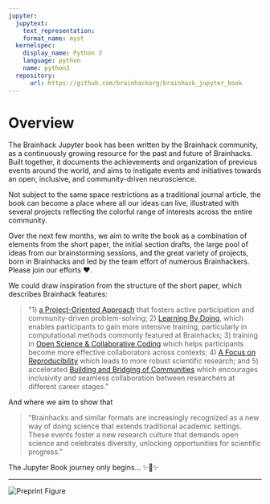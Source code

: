 ```yaml
---
jupyter:
  jupytext:
    text_representation:
    format_name: myst
  kernelspec:
    display_name: Python 3
    language: python
    name: python3
  repository:
      url: https://github.com/brainhackorg/brainhack_jupyter_book
---
```


# Overview

The Brainhack Jupyter book has been written by the Brainhack community, as a continuously growing resource for the past and future of Brainhacks. Built together, it documents the achievements and organization of previous events around the world, and aims to instigate events and initiatives towards an open, inclusive, and community-driven neuroscience.

Not subject to the same space restrictions as a traditional journal article, the book can become a place where all our ideas can live, illustrated with several projects reflecting the colorful range of interests across the entire community.

Over the next few months, we aim to write the book as a combination of elements from the short paper, the initial section drafts, the large pool of ideas from our brainstorming sessions, and the great variety of projects, born in Brainhacks and led by the team effort of numerous Brainhackers. Please join our efforts :heart:.

We could draw inspiration from the structure of the short paper, which describes Brainhack features:

> "1) [a Project-Oriented Approach](a-project-oriented-approach) that fosters active participation and community-driven problem-solving; 2) [Learning By Doing](learning-by-doing), which enables participants to gain more intensive training, particularly in computational methods commonly featured at Brainhacks; 3) training in [Open Science & Collaborative Coding](open-science-&-collaborative-coding) which helps participants become more effective collaborators across contexts; 4) [A Focus on Reproducibility](a-focus-on-reproducibility) which leads to more robust scientific research; and 5) accelerated [Building and Bridging of Communities](building-and-bridging-communities) which encourages inclusivity and seamless collaboration between researchers at different career stages."

And where we aim to show that

> "Brainhacks and similar formats are increasingly recognized as a new way of doing science that extends traditional academic settings. These events foster a new research culture that demands open science and celebrates diversity, unlocking opportunities for scientific progress."

The Jupyter Book journey only begins… ✨🚀✨

---

![Preprint Figure](static/preprint_figure-1.png)
